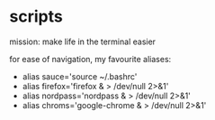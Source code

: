 # scripts

mission: make life in the terminal easier

for ease of navigation, my favourite aliases:

  - alias sauce='source ~/.bashrc'
  - alias firefox='firefox & > /dev/null 2>&1'
  - alias nordpass='nordpass & > /dev/null 2>&1'
  - alias chroms='google-chrome & > /dev/null 2>&1'
